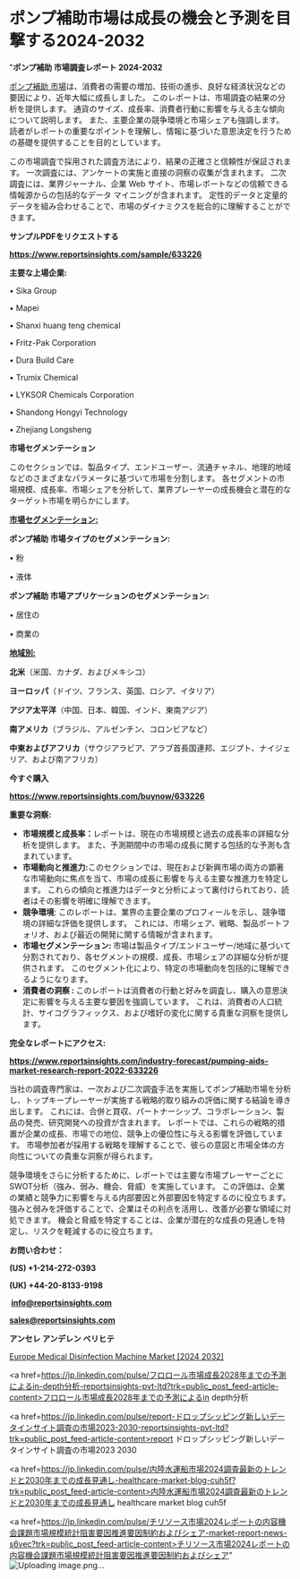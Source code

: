 # ポンプ補助市場は成長の機会と予測を目撃する2024-2032

"<strong>ポンプ補助 市場調査レポート 2024-2032</strong>

<a href=https://www.reportsinsights.com/sample/633226>ポンプ補助 市場</a>は、消費者の需要の増加、技術の進歩、良好な経済状況などの要因により、近年大幅に成長しました。 このレポートは、市場調査の結果の分析を提供します。 通貨のサイズ、成長率、消費者行動に影響を与える主な傾向について説明します。 また、主要企業の競争環境と市場シェアも強調します。 読者がレポートの重要なポイントを理解し、情報に基づいた意思決定を行うための基礎を提供することを目的としています。

この市場調査で採用された調査方法により、結果の正確さと信頼性が保証されます。 一次調査には、アンケートの実施と直接の洞察の収集が含まれます。 二次調査には、業界ジャーナル、企業 Web サイト、市場レポートなどの信頼できる情報源からの包括的なデータ マイニングが含まれます。 定性的データと定量的データを組み合わせることで、市場のダイナミクスを総合的に理解することができます。

<strong><b>サンプルPDFをリクエストする</b></strong>

<a href=https://www.reportsinsights.com/sample/633226><strong><u>https://www.reportsinsights.com/sample/633226</u></strong></a>

<strong>主要な上場企業:</strong>

• Sika Group

• Mapei

• Shanxi huang teng chemical

• Fritz-Pak Corporation

• Dura Build Care

• Trumix Chemical

• LYKSOR Chemicals Corporation

• Shandong Hongyi Technology

• Zhejiang Longsheng

<strong>市場セグメンテーション</strong>

このセクションでは、製品タイプ、エンドユーザー、流通チャネル、地理的地域などのさまざまなパラメータに基づいて市場を分割します。 各セグメントの市場規模、成長率、市場シェアを分析して、業界プレーヤーの成長機会と潜在的なターゲット市場を明らかにします。

<strong><u>市場セグメンテーション</u></strong><strong><u>:</u></strong>

<strong>ポンプ補助 市場タイプのセグメンテーション:</strong>

• 粉

• 液体

<strong>ポンプ補助 市場アプリケーションのセグメンテーション:</strong>

• 居住の

• 商業の

<strong><u>地域別</u></strong><strong><u>:</u></strong>

<strong>北米</strong>（米国、カナダ、およびメキシコ）

<strong>ヨーロッパ</strong>（ドイツ、フランス、英国、ロシア、イタリア）

<strong>アジア太平洋</strong>（中国、日本、韓国、インド、東南アジア）

<strong>南アメリカ</strong>（ブラジル、アルゼンチン、コロンビアなど）

<strong>中東およびアフリカ</strong>（サウジアラビア、アラブ首長国連邦、エジプト、ナイジェリア、および南アフリカ）

<strong>今すぐ購入</strong>

<a href=https://www.reportsinsights.com/buynow/633226><strong><u>https://www.reportsinsights.com/buynow/633226</u></strong></a>

<strong>重要な洞察:</strong>
<ul>
  <li><strong>市場規模と成長率：</strong>レポートは、現在の市場規模と過去の成長率の詳細な分析を提供します。 また、予測期間中の市場の成長に関する包括的な予測も含まれています。</li>
  <li><strong>市場動向と推進力:</strong>このセクションでは、現在および新興市場の両方の顕著な市場動向に焦点を当て、市場の成長に影響を与える主要な推進力を特定します。 これらの傾向と推進力はデータと分析によって裏付けられており、読者はその影響を明確に理解できます。</li>
  <li><strong>競争環境</strong>: このレポートは、業界の主要企業のプロフィールを示し、競争環境の詳細な評価を提供します。 これには、市場シェア、戦略、製品ポートフォリオ、および最近の開発に関する情報が含まれます。</li>
  <li><strong>市場セグメンテーション: </strong>市場は製品タイプ/エンドユーザー/地域に基づいて分割されており、各セグメントの規模、成長、市場シェアの詳細な分析が提供されます。 このセグメント化により、特定の市場動向を包括的に理解できるようになります。</li>
  <li><strong>消費者の洞察 : </strong>このレポートは消費者の行動と好みを調査し、購入の意思決定に影響を与える主要な要因を強調しています。 これは、消費者の人口統計、サイコグラフィックス、および嗜好の変化に関する貴重な洞察を提供します。</li>
</ul>
<strong>完全なレポートにアクセス:</strong>

<a href=https://www.reportsinsights.com/industry-forecast/pumping-aids-market-research-report-2022-633226><strong><u><b>https://www.reportsinsights.com/industry-forecast/pumping-aids-market-research-report-2022-633226</b></u></strong></a>

当社の調査専門家は、一次および二次調査手法を実施してポンプ補助市場を分析し、トップキープレーヤーが実施する戦略的取り組みの評価に関する結論を導き出します。 これには、合併と買収、パートナーシップ、コラボレーション、製品の発売、研究開発への投資が含まれます。 レポートでは、これらの戦略的措置が企業の成長、市場での地位、競争上の優位性に与える影響を評価しています。 市場参加者が採用する戦略を理解することで、彼らの意図と市場全体の方向性についての貴重な洞察が得られます。

競争環境をさらに分析するために、レポートでは主要な市場プレーヤーごとにSWOT分析（強み、弱み、機会、脅威）を実施しています。 この評価は、企業の業績と競争力に影響を与える内部要因と外部要因を特定するのに役立ちます。 強みと弱みを評価することで、企業はその利点を活用し、改善が必要な領域に対処できます。 機会と脅威を特定することは、企業が潜在的な成長の見通しを特定し、リスクを軽減するのに役立ちます。

<strong>お問い合わせ：</strong>

<strong>(US) +1-214-272-0393</strong>

<strong>(UK) +44-20-8133-9198</strong>

<strong> </strong><a href=info@reportsinsights.com><strong><u>info@reportsinsights.com</u></strong></a>

<a href=sales@reportsinsights.com><strong><u>sales@reportsinsights.com</u></strong></a>

<strong>アンセレ アンデレン ベリヒテ</strong>

<a href=https://www.linkedin.com/pulse/europe-medical-disinfection-machine-market-cagr-pkwuf/>Europe Medical Disinfection Machine Market [2024 2032]</a>

<a href=https://jp.linkedin.com/pulse/フロロール市場成長2028年までの予測によるin-depth分析-reportsinsights-pvt-ltd?trk=public_post_feed-article-content>フロロール市場成長2028年までの予測によるin depth分析</a>

<a href=https://jp.linkedin.com/pulse/report-ドロップシッピング新しいデータインサイト調査の市場2023-2030-reportsinsights-pvt-ltd?trk=public_post_feed-article-content>report ドロップシッピング新しいデータインサイト調査の市場2023 2030</a>

<a href=https://jp.linkedin.com/pulse/内陸水運船市場2024調査最新のトレンドと2030年までの成長見通し-healthcare-market-blog-cuh5f?trk=public_post_feed-article-content>内陸水運船市場2024調査最新のトレンドと2030年までの成長見通し healthcare market blog cuh5f</a>

<a href=https://jp.linkedin.com/pulse/チリソース市場2024レポートの内容機会課題市場規模統計阻害要因推進要因制約およびシェア-market-report-news-s6vec?trk=public_post_feed-article-content>チリソース市場2024レポートの内容機会課題市場規模統計阻害要因推進要因制約およびシェア</a>"
![Uploading image.png…]()

